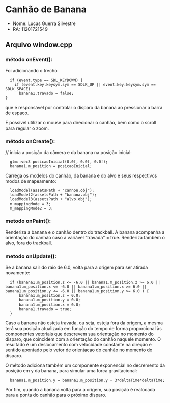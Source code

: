 


# Canhão de Banana

- Nome: Lucas Guerra Silvestre 
- RA: 11201721549


## Arquivo window.cpp

### método onEvent():

Foi adicionando o trecho

```
  if (event.type == SDL_KEYDOWN) {
    if (event.key.keysym.sym == SDLK_UP || event.key.keysym.sym == SDLK_SPACE)
      banana1.travado = false;
}
```

que é responsável por controlar o disparo da banana ao pressionar a barra de espaco.

É possivel utilizar o mouse para direcionar o canhão, bem como o scroll para regular o zoom.

### método onCreate():

// inicia a posição da câmera e da banana na posição inicial:

```
  glm::vec3 posicaoInicial(0.0f, 0.0f, 0.0f);
  banana1.m_position = posicaoInicial;
```


Carrega os modelos do canhão, da banana e do alvo e seus respectivos modos de mapeamento:

```
  loadModel(assetsPath + "cannon.obj");
  loadModel2(assetsPath + "banana.obj");
  loadModel3(assetsPath + "alvo.obj");
  m_mappingMode = 3;
  m_mappingMode2 = 3;
  ```

### metodo onPaint():
Renderiza a banana e o canhão dentro do trackball. A banana acompanha a orientação do canhão caso a variável "travada" = true.
Renderiza também o alvo, fora do trackball.

### metodo onUpdate():
Se a banana sair do raio de 6.0, volta para a origem para ser atirada novamente:
```
  if (banana1.m_position.z <= -6.0 || banana1.m_position.z >= 6.0 || banana1.m_position.x <= -6.0 || banana1.m_position.x >= 6.0 || banana1.m_position.y <= -6.0 || banana1.m_position.y >= 6.0 ) {
      banana1.m_position.z = 0.0;
      banana1.m_position.y = 0.0;
      banana1.m_position.x = 0.0;
      banana1.travado = true;
  }
```
Caso a banana não esteja travada, ou seja, esteja fora da origem, a mesma terá sua posição atualizada em função do tempo de forma proporcional às componentes vetoriais que descrevem sua orientação no momento do disparo, que coincidem com a orientação do canhão naquele momento. O resultado é um deslocamento com velocidade constante na direção e sentido apontado pelo vetor de orientacao do canhão no momento do disparo.

O método adiciona também um componente exponencial no decremento da posição em y da banana, para simular uma forca gravitacional:
```
  banana1.m_position.y = banana1.m_position.y - 3*deltaTime*deltaTime;

```

Por fim, quando a banana volta para a origem, sua posição é realocada para a ponta do canhão para o próximo disparo.

